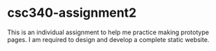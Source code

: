 # csc340-assignment2
This is an individual assignment to help me practice making prototype pages. I am required to design and develop a complete static website. 
